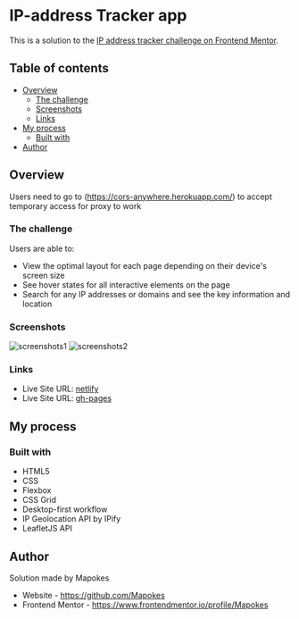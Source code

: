# IP-address Tracker app

This is a solution to the [IP address tracker challenge on Frontend Mentor](https://www.frontendmentor.io/challenges/ip-address-tracker-I8-0yYAH0).

## Table of contents

- [Overview](#overview)
  - [The challenge](#the-challenge)
  - [Screenshots](#screenshots)
  - [Links](#links)
- [My process](#my-process)
  - [Built with](#built-with)
- [Author](#author)

## Overview

Users need to go to (https://cors-anywhere.herokuapp.com/) to accept temporary access for proxy to work

### The challenge

Users are able to:

- View the optimal layout for each page depending on their device's screen size
- See hover states for all interactive elements on the page
- Search for any IP addresses or domains and see the key information and location

### Screenshots

![screenshots1](https://i.postimg.cc/fLnqk1FH/1.jpg)
![screenshots2](https://i.postimg.cc/W3GWZXcs/2.jpg)

### Links

- Live Site URL: [netlify](https://lambent-smakager-56dd41.netlify.app/)
- Live Site URL: [gh-pages](https://mapokes.github.io/IP-address-Tracker-app/)

## My process

### Built with

- HTML5
- CSS
- Flexbox
- CSS Grid
- Desktop-first workflow
- IP Geolocation API by IPify
- LeafletJS API

## Author

Solution made by Mapokes
- Website - https://github.com/Mapokes
- Frontend Mentor - https://www.frontendmentor.io/profile/Mapokes

